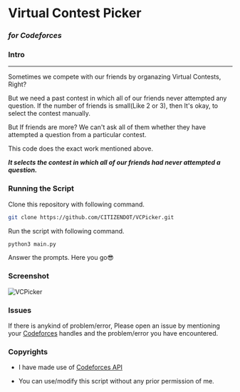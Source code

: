 # Virtual Contest Picker
### *for Codeforces*

### Intro
---

Sometimes we compete with our friends by organazing Virtual Contests, Right?

But we need a past contest in which all of our friends never attempted any question. If the number of friends is small(Like 2 or 3), then It's okay, to select the contest manually.

But If friends are more? We can't ask all of them whether they have attempted a question from a particular contest.

This code does the exact work mentioned above.

*__It selects the contest in which all of our friends had never attempted a question.__*


### Running the Script

Clone this repository with following command.

```sh
git clone https://github.com/CITIZENDOT/VCPicker.git
```

Run the script with following command.

```sh
python3 main.py
```

Answer the prompts.
Here you go😎️

### Screenshot

![VCPicker](https://user-images.githubusercontent.com/52322531/83830389-a3e9c080-a702-11ea-9ad5-54199835a373.png)


### Issues

If there is anykind of problem/error, Please open an issue by mentioning your [Codeforces](https://codeforces.com/) handles and the problem/error you have encountered.

### Copyrights
* I have made use of [Codeforces API](https://codeforces.com/apiHelp)

* You can use/modify this script without any prior permission of me.
